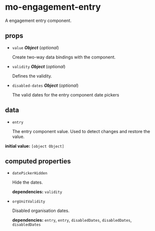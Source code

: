 # mo-engagement-entry 

A engagement entry component. 

## props 

- `value` ***Object*** (*optional*) 

  Create two-way data bindings with the component. 

- `validity` ***Object*** (*optional*) 

  Defines the validity. 

- `disabled-dates` ***Object*** (*optional*) 

  The valid dates for the entry component date pickers 

## data 

- `entry` 

  The entry component value.
  Used to detect changes and restore the value. 

**initial value:** `[object Object]` 

## computed properties 

- `datePickerHidden` 

  Hide the dates. 

   **dependencies:** `validity` 

- `orgUnitValidity` 

  Disabled organisation dates. 

   **dependencies:** `entry`, `entry`, `disabledDates`, `disabledDates`, `disabledDates` 


